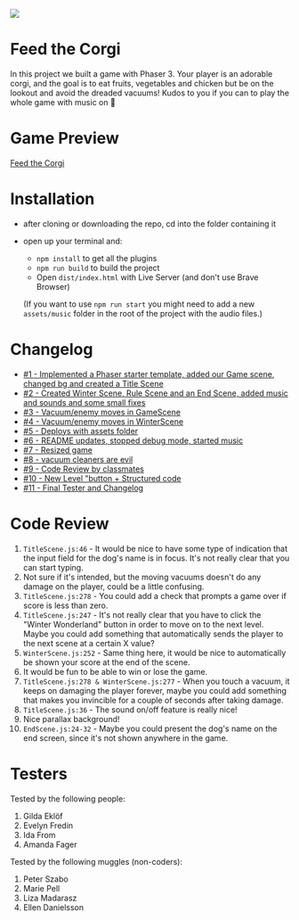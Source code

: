 ![](https://media.giphy.com/media/h7Ft1qPnW1egSSlslC/giphy.gif)

# Feed the Corgi

In this project we built a game with Phaser 3. Your player is an adorable corgi, and the goal is to eat fruits, vegetables and chicken but be on the lookout and avoid the dreaded vacuums! Kudos to you if you can to play the whole game with music on :grimacing:

# Game Preview

[Feed the Corgi](https://carrotcorgi.netlify.app/)

# Installation

- after cloning or downloading the repo, cd into the folder containing it
- open up your terminal and:
  - `npm install` to get all the plugins
  - `npm run build` to build the project
  - Open `dist/index.html` with Live Server (and don't use Brave Browser)
  
  (If you want to use `npm run start` you might need to add a new `assets/music` folder in the root of the project with the audio files.)

# Changelog

- [#1 - Implemented a Phaser starter template, added our Game scene, changed bg and created a Title Scene](https://github.com/LinnJosefsson/dog-game/commit/a31c853922b2c3f461936bb0b6ce05ac64089eca)
- [#2 - Created Winter Scene, Rule Scene and an End Scene, added music and sounds and some small fixes](https://github.com/LinnJosefsson/dog-game/pull/2)
- [#3 - Vacuum/enemy moves in GameScene](https://github.com/LinnJosefsson/dog-game/pull/3)
- [#4 - Vacuum/enemy moves in WinterScene](https://github.com/LinnJosefsson/dog-game/pull/4)
- [#5 - Deploys with assets folder](https://github.com/LinnJosefsson/dog-game/pull/6)
- [#6 - README updates, stopped debug mode, started music](https://github.com/LinnJosefsson/dog-game/pull/7)
- [#7 - Resized game](https://github.com/LinnJosefsson/dog-game/pull/8)
- [#8 - vacuum cleaners are evil](https://github.com/LinnJosefsson/dog-game/pull/9)
- [#9 - Code Review by classmates](https://github.com/LinnJosefsson/dog-game/pull/12)
- [#10 - New Level "button + Structured code](https://github.com/LinnJosefsson/dog-game/pull/13)
- [#11 - Final Tester and Changelog](https://github.com/LinnJosefsson/dog-game/pull/14)

# Code Review

1. `TitleScene.js:46` - It would be nice to have some type of indication that the input field for the dog's name is in focus. It's not really clear that you can start typing.
2. Not sure if it's intended, but the moving vacuums doesn't do any damage on the player, could be a little confusing.
3. `TitleScene.js:278` - You could add a check that prompts a game over if score is less than zero.
4. `TitleScene.js:247` - It's not really clear that you have to click the "Winter Wonderland" button in order to move on to the next level. Maybe you could add something that automatically sends the player to the next scene at a certain X value?
5. `WinterScene.js:252` - Same thing here, it would be nice to automatically be shown your score at the end of the scene.
6. It would be fun to be able to win or lose the game.
7. `TitleScene.js:278 & WinterScene.js:277` - When you touch a vacuum, it keeps on damaging the player forever, maybe you could add something that makes you invincible for a couple of seconds after taking damage.
8. `TitleScene.js:36` - The sound on/off feature is really nice!
9. Nice parallax background!
10. `EndScene.js:24-32` - Maybe you could present the dog's name on the end screen, since it's not shown anywhere in the game.

# Testers

Tested by the following people:


1. Gilda Eklöf
2. Evelyn Fredin
3. Ida From
4. Amanda Fager

Tested by the following muggles (non-coders):

1. Peter Szabo
2. Marie Pell
3. Liza Madarasz
4. Ellen Danielsson
